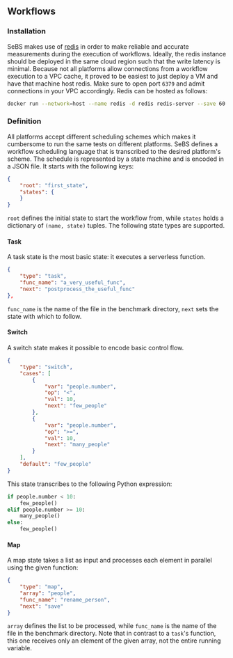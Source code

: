 ## Workflows

### Installation

SeBS makes use of [redis](https://redis.io) in order to make reliable and accurate measurements during the execution of workflows. Ideally, the redis instance should be deployed in the same cloud region such that the write latency is minimal.
Because not all platforms allow connections from a workflow execution to a VPC cache, it proved to be easiest to just deploy a VM and have that machine host redis. Make sure to open port `6379` and admit connections in your VPC accordingly. Redis can be hosted as follows:
```bash
docker run --network=host --name redis -d redis redis-server --save 60 1 --loglevel warning
```

### Definition

All platforms accept different scheduling schemes which makes it cumbersome to run the same tests on different platforms. SeBS defines a workflow scheduling language that is transcribed to the desired platform's scheme.
The schedule is represented by a state machine and is encoded in a JSON file. It starts with the following keys:

```json
{
    "root": "first_state",
    "states": {
    }
}
```

`root` defines the initial state to start the workflow from, while `states` holds a dictionary of `(name, state)` tuples. The following state types are supported.

#### Task

A task state is the most basic state: it executes a serverless function.

```json
{
    "type": "task",
    "func_name": "a_very_useful_func",
    "next": "postprocess_the_useful_func"
},
```

`func_name` is the name of the file in the benchmark directory, `next` sets the state with which to follow.

#### Switch

A switch state makes it possible to encode basic control flow.

```json
{
    "type": "switch",
    "cases": [
        {
            "var": "people.number",
            "op": "<",
            "val": 10,
            "next": "few_people"
        },
        {
            "var": "people.number",
            "op": ">=",
            "val": 10,
            "next": "many_people"
        }
    ],
    "default": "few_people"
}
```

This state transcribes to the following Python expression:
```python
if people.number < 10:
    few_people()
elif people.number >= 10:
    many_people()
else:
    few_people()
```

#### Map

A map state takes a list as input and processes each element in parallel using the given function:

```json
{
    "type": "map",
    "array": "people",
    "func_name": "rename_person",
    "next": "save"
}
```

`array` defines the list to be processed, while `func_name` is the name of the file in the benchmark directory. Note that in contrast to a `task`'s function, this one receives only an element of the given array, not the entire running variable.
